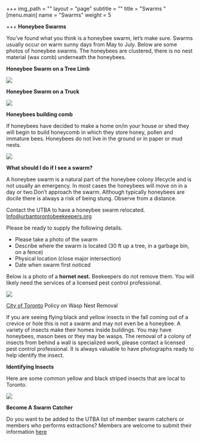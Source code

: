 +++
img_path = ""
layout = "page"
subtitle = ""
title = "Swarms "
[menu.main]
name = "Swarms"
weight = 5

+++
**Honeybee Swarms**

You’ve found what you think is a honeybee swarm, let’s make sure. Swarms usually occur on warm sunny days from May to July. Below are some photos of honeybee swarms. The honeybees are clustered, there is no nest material (wax comb) underneath the honeybees.

**Honeybee Swarm on a Tree Limb**

![](/images/swarmontreelimb.jpg)

**Honeybee Swarm on a Truck**

![](/images/swarmontruck.jpg)

**Honeybees building comb**

If honeybees have decided to make a home on/in your house or shed they will begin to build honeycomb in which they store honey, pollen  and immature bees. Honeybees do not live in the ground or in paper or mud nests.

![](/images/honeybeesbuildingcomb.jpg)

**What should I do if I see a swarm?**

A honeybee swarm is a natural part of the honeybee colony lifecycle and is not usually an emergency. In most cases the honeybees will move on in a day or two.Don’t approach the swarm. Although typically honeybees are docile there is always a risk of being stung. Observe from a distance.

Contact the UTBA to have a honeybee swarm relocated. [Info@urbantorontobeekeepers.org](mailto:Info@urbantorontobeekeepers.org)

Please be ready to supply the following details.

* Please take a photo of the swarm
* Describe where the swarm is located (30 ft up a tree, in a garbage bin, on a fence)
* Physical location (close major intersection)
* Date when swarm first noticed

Below is a photo of a **hornet nest.** Beekeepers do not remove them. You will likely need the services of a licensed pest control professional.

![](/images/Unknown.jpeg)

[City of Toronto](https://www.toronto.ca/data/parks/pdf/trees/bees-wasps-hornets-policy.pdf) Policy on Wasp Nest Removal

If you are seeing flying black and yellow insects in the fall coming out of a crevice or hole this is not a swarm and may not even be a honeybee. A variety of insects make their homes inside buildings. You may have honeybees, mason bees or they may be wasps. The removal of a colony of insects from behind a wall is specialized work, please contact a licensed pest control professional. It is always valuable to have photographs ready to help identify the insect.

**Identifying Insects**

Here are some common yellow and black striped insects that are local to Toronto.

![](/images/Know-Your-Bees.jpg)

**Become A Swarm Catcher**

Do you want to be added to the UTBA list of member swarm catchers or members who performs extractions? Members are welcome to submit their information [here](https://docs.google.com/spreadsheets/d/12UjM9dAZW3gVXTORo3a873ptZdmz2KCQVOjKdmTjow8/edit?usp=sharing)